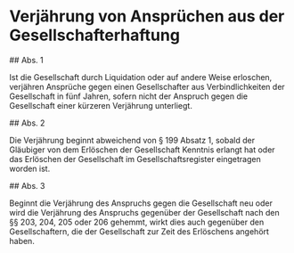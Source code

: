# Verjährung von Ansprüchen aus der Gesellschafterhaftung



\#\# Abs. 1

 Ist die Gesellschaft durch Liquidation oder auf andere Weise erloschen, verjähren Ansprüche gegen einen Gesellschafter aus Verbindlichkeiten der Gesellschaft in fünf Jahren, sofern nicht der Anspruch gegen die Gesellschaft einer kürzeren Verjährung unterliegt.

\#\# Abs. 2

 Die Verjährung beginnt abweichend von § 199 Absatz 1, sobald der Gläubiger von dem Erlöschen der Gesellschaft Kenntnis erlangt hat oder das Erlöschen der Gesellschaft im Gesellschaftsregister eingetragen worden ist.

\#\# Abs. 3

 Beginnt die Verjährung des Anspruchs gegen die Gesellschaft neu oder wird die Verjährung des Anspruchs gegenüber der Gesellschaft nach den §§ 203, 204, 205 oder 206 gehemmt, wirkt dies auch gegenüber den Gesellschaftern, die der Gesellschaft zur Zeit des Erlöschens angehört haben. 

